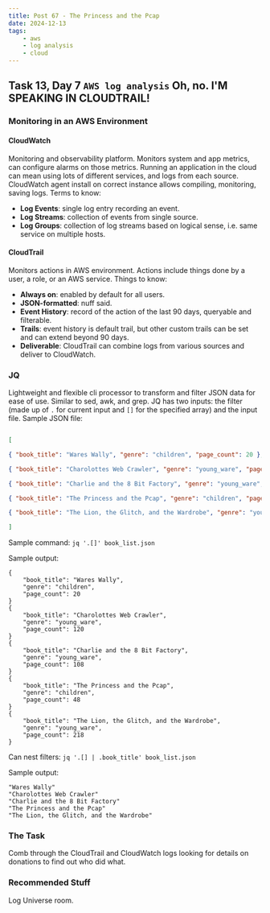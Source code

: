 ```yaml
---
title: Post 67 - The Princess and the Pcap 
date: 2024-12-13
tags:
    - aws
    - log analysis
    - cloud
---
```

## Task 13, Day 7 `AWS log analysis` Oh, no. I'M SPEAKING IN CLOUDTRAIL!  

### Monitoring in an AWS Environment
#### CloudWatch
Monitoring and observability platform. Monitors system and app metrics, can configure alarms on those metrics. Running an application in the cloud can mean using lots of different services, and logs from each source. CloudWatch agent install on correct instance allows compiling, monitoring, saving logs. Terms to know:  
  - **Log Events**: single log entry recording an event.
  - **Log Streams**: collection of events from single source.
  - **Log Groups**: collection of log streams based on logical sense, i.e. same service on multiple hosts.  

#### CloudTrail
Monitors actions in AWS environment. Actions include things done by a user, a role, or an AWS service. Things to know:  
  - **Always on**: enabled by default for all users.
  - **JSON-formatted**: nuff said.
  - **Event History**: record of the action of the last 90 days, queryable and filterable.
  - **Trails**: event history is default trail, but other custom trails can be set and can extend beyond 90 days.
  - **Deliverable**: CloudTrail can combine logs from various sources and deliver to CloudWatch.  

### JQ
Lightweight and flexible cli processor to transform and filter JSON data for ease of use. Similar to sed, awk, and grep. JQ has two inputs: the filter (made up of `.` for current input and `[]` for the specified array) and the input file. Sample JSON file:  

~~~ json

[

{ "book_title": "Wares Wally", "genre": "children", "page_count": 20 },

{ "book_title": "Charolottes Web Crawler", "genre": "young_ware", "page_count": 120 },

{ "book_title": "Charlie and the 8 Bit Factory", "genre": "young_ware", "page_count": 108 },

{ "book_title": "The Princess and the Pcap", "genre": "children", "page_count": 48 },

{ "book_title": "The Lion, the Glitch, and the Wardrobe", "genre": "young_ware", "page_count": 218 },

]
~~~

Sample command: `jq '.[]' book_list.json`  

Sample output:  
~~~ 
{
    "book_title": "Wares Wally",
    "genre": "children",
    "page_count": 20
}
{ 
    "book_title": "Charolottes Web Crawler",
    "genre": "young_ware",
    "page_count": 120
}
{
    "book_title": "Charlie and the 8 Bit Factory",
    "genre": "young_ware",
    "page_count": 108
}
{
    "book_title": "The Princess and the Pcap",
    "genre": "children",
    "page_count": 48
}
{
    "book_title": "The Lion, the Glitch, and the Wardrobe",
    "genre": "young_ware",
    "page_count": 218 
}
~~~  

Can nest filters: `jq '.[] | .book_title' book_list.json`  

Sample output:  
~~~
"Wares Wally"
"Charolottes Web Crawler"
"Charlie and the 8 Bit Factory"
"The Princess and the Pcap"
"The Lion, the Glitch, and the Wardrobe"
~~~

### The Task
Comb through the CloudTrail and CloudWatch logs looking for details on donations to find out who did what.

### Recommended Stuff
Log Universe room.